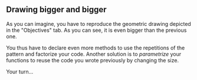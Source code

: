 
## Drawing bigger and bigger ##
As you can imagine, you have to reproduce the geometric drawing depicted in
the "Objectives" tab. As you can see, it is even bigger than the previous
one.

You thus have to declare even more methods to use the repetitions of the
pattern and factorize your code. Another solution is to *parametrize* your functions to reuse the code you wrote previously by changing the size.

Your turn...

